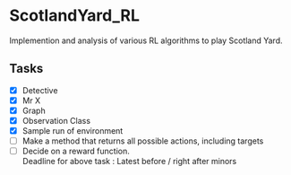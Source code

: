 # ScotlandYard_RL

Implemention and analysis of various RL algorithms to play Scotland Yard. 

## Tasks
- [x] Detective
- [x] Mr X
- [x] Graph
- [x] Observation Class
- [x] Sample run of environment
- [ ] Make a method that returns all possible actions, including targets 
- [ ] Decide on a reward function. \
Deadline for above task : Latest before / right after minors 
